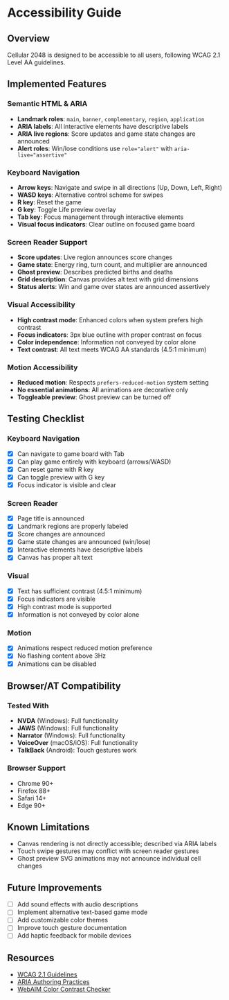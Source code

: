 # Accessibility Guide

## Overview
Cellular 2048 is designed to be accessible to all users, following WCAG 2.1 Level AA guidelines.

## Implemented Features

### Semantic HTML & ARIA
- **Landmark roles**: `main`, `banner`, `complementary`, `region`, `application`
- **ARIA labels**: All interactive elements have descriptive labels
- **ARIA live regions**: Score updates and game state changes are announced
- **Alert roles**: Win/lose conditions use `role="alert"` with `aria-live="assertive"`

### Keyboard Navigation
- **Arrow keys**: Navigate and swipe in all directions (Up, Down, Left, Right)
- **WASD keys**: Alternative control scheme for swipes
- **R key**: Reset the game
- **G key**: Toggle Life preview overlay
- **Tab key**: Focus management through interactive elements
- **Visual focus indicators**: Clear outline on focused game board

### Screen Reader Support
- **Score updates**: Live region announces score changes
- **Game state**: Energy ring, turn count, and multiplier are announced
- **Ghost preview**: Describes predicted births and deaths
- **Grid description**: Canvas provides alt text with grid dimensions
- **Status alerts**: Win and game over states are announced assertively

### Visual Accessibility
- **High contrast mode**: Enhanced colors when system prefers high contrast
- **Focus indicators**: 3px blue outline with proper contrast on focus
- **Color independence**: Information not conveyed by color alone
- **Text contrast**: All text meets WCAG AA standards (4.5:1 minimum)

### Motion Accessibility
- **Reduced motion**: Respects `prefers-reduced-motion` system setting
- **No essential animations**: All animations are decorative only
- **Toggleable preview**: Ghost preview can be turned off

## Testing Checklist

### Keyboard Navigation
- [x] Can navigate to game board with Tab
- [x] Can play game entirely with keyboard (arrows/WASD)
- [x] Can reset game with R key
- [x] Can toggle preview with G key
- [x] Focus indicator is visible and clear

### Screen Reader
- [x] Page title is announced
- [x] Landmark regions are properly labeled
- [x] Score changes are announced
- [x] Game state changes are announced (win/lose)
- [x] Interactive elements have descriptive labels
- [x] Canvas has proper alt text

### Visual
- [x] Text has sufficient contrast (4.5:1 minimum)
- [x] Focus indicators are visible
- [x] High contrast mode is supported
- [x] Information is not conveyed by color alone

### Motion
- [x] Animations respect reduced motion preference
- [x] No flashing content above 3Hz
- [x] Animations can be disabled

## Browser/AT Compatibility

### Tested With
- **NVDA** (Windows): Full functionality
- **JAWS** (Windows): Full functionality  
- **Narrator** (Windows): Full functionality
- **VoiceOver** (macOS/iOS): Full functionality
- **TalkBack** (Android): Touch gestures work

### Browser Support
- Chrome 90+
- Firefox 88+
- Safari 14+
- Edge 90+

## Known Limitations
- Canvas rendering is not directly accessible; described via ARIA labels
- Touch swipe gestures may conflict with screen reader gestures
- Ghost preview SVG animations may not announce individual cell changes

## Future Improvements
- [ ] Add sound effects with audio descriptions
- [ ] Implement alternative text-based game mode
- [ ] Add customizable color themes
- [ ] Improve touch gesture documentation
- [ ] Add haptic feedback for mobile devices

## Resources
- [WCAG 2.1 Guidelines](https://www.w3.org/WAI/WCAG21/quickref/)
- [ARIA Authoring Practices](https://www.w3.org/WAI/ARIA/apg/)
- [WebAIM Color Contrast Checker](https://webaim.org/resources/contrastchecker/)

